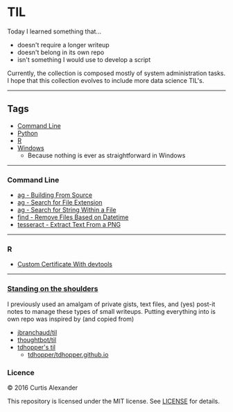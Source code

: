 # TIL

Today I learned something that...

* doesn't require a longer writeup
* doesn't belong in its own repo
* isn't something I would use to develop a script

Currently, the collection is composed mostly of system administration tasks.  I hope that this collection evolves to include more data science TIL's.

---

## Tags

* [Command Line](#command-line)
* [Python](#python)
* [R](#r)
* [Windows](#windows)
    * Because nothing is ever as straightforward in Windows

---

### Command Line
* [ag - Building From Source](cl/ag-building-from-source.md)
* [ag - Search for File Extension](cl/ag-search-file-ext.md)
* [ag - Search for String Within a File](cl/ag-search-string-within.md)
* [find - Remove Files Based on Datetime](cl/find-remove-files-datetime.md)
* [tesseract - Extract Text From a PNG](cl/tesseract-extract-text-from-png.md)

---

### R
* [Custom Certificate With devtools](R/custom-cert.md)

---

### [Standing on the shoulders](https://en.wikipedia.org/wiki/Standing_on_the_shoulders_of_giants)
I previously used an amalgam of private gists, text files, and (yes) post-it notes to manage these types of small writeups.  Putting everything into is own repo was inspired by (and copied from)

* [jbranchaud/til](https://github.com/jbranchaud/til)
* [thoughtbot/til](https://github.com/thoughtbot/til)
* [tdhopper's til](http://til.tdhopper.com)
    * [tdhopper/tdhopper.github.io](https://github.com/tdhopper/tdhopper.github.io)

### Licence
&copy; 2016 Curtis Alexander

This repository is licensed under the MIT license.  See [LICENSE](LICENSE) for details.
